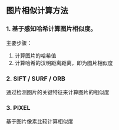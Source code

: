 ## 图片相似计算方法

### 1. 基于感知哈希计算图片相似度。

主要步骤：
1. 计算图片的哈希值
2. 计算哈希的汉明距离距离，即为图片相似度

### 2. SIFT / SURF / ORB

通过检测图片的关键特征来计算图片的相似度

### 3. PIXEL

基于图片像素比较计算相似度